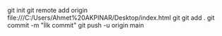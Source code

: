 git init
git remote add origin file:///C:/Users/Ahmet%20AKPINAR/Desktop/index.html git
git add .
git commit -m "İlk commit"
git push -u origin main
